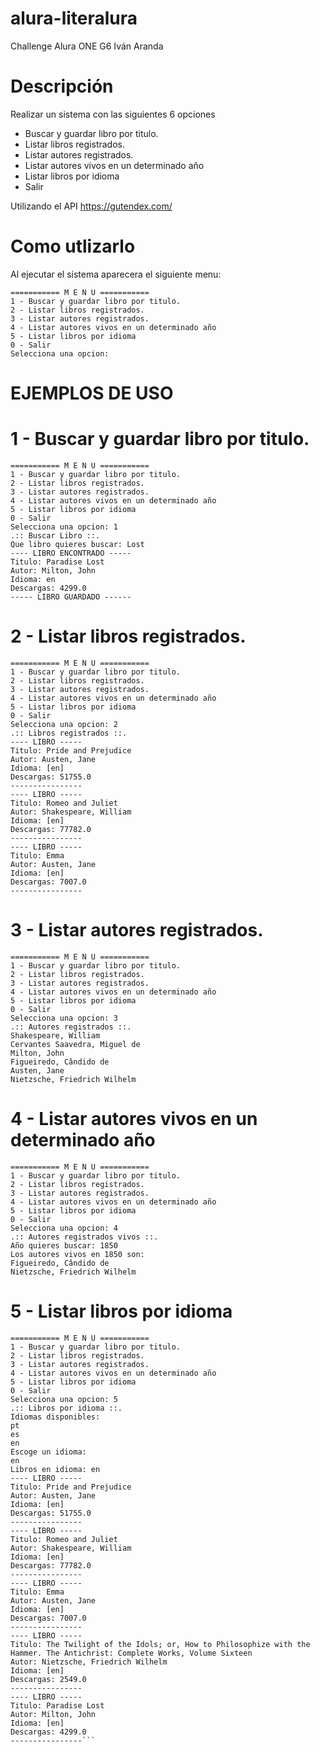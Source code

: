 <h1> alura-literalura </h1>
Challenge Alura ONE G6
Iván Aranda

# Descripción
Realizar un sistema con las siguientes 6 opciones
* Buscar y guardar libro por titulo.
* Listar libros registrados.
* Listar autores registrados.
* Listar autores vivos en un determinado año
* Listar libros por idioma
* Salir

Utilizando el API https://gutendex.com/

# Como utlizarlo
Al ejecutar el sistema aparecera el siguiente menu:
```
=========== M E N U ===========
1 - Buscar y guardar libro por titulo.
2 - Listar libros registrados.
3 - Listar autores registrados.
4 - Listar autores vivos en un determinado año
5 - Listar libros por idioma
0 - Salir
Selecciona una opcion: 
```

# EJEMPLOS DE USO
# 1 - Buscar y guardar libro por titulo.
```
=========== M E N U ===========
1 - Buscar y guardar libro por titulo.
2 - Listar libros registrados.
3 - Listar autores registrados.
4 - Listar autores vivos en un determinado año
5 - Listar libros por idioma
0 - Salir
Selecciona una opcion: 1
.:: Buscar Libro ::.
Que libro quieres buscar: Lost
---- LIBRO ENCONTRADO -----
Titulo: Paradise Lost
Autor: Milton, John
Idioma: en
Descargas: 4299.0
----- LIBRO GUARDADO ------
```

# 2 - Listar libros registrados.
```
=========== M E N U ===========
1 - Buscar y guardar libro por titulo.
2 - Listar libros registrados.
3 - Listar autores registrados.
4 - Listar autores vivos en un determinado año
5 - Listar libros por idioma
0 - Salir
Selecciona una opcion: 2
.:: Libros registrados ::.
---- LIBRO -----
Titulo: Pride and Prejudice
Autor: Austen, Jane
Idioma: [en]
Descargas: 51755.0
----------------
---- LIBRO -----
Titulo: Romeo and Juliet
Autor: Shakespeare, William
Idioma: [en]
Descargas: 77782.0
----------------
---- LIBRO -----
Titulo: Emma
Autor: Austen, Jane
Idioma: [en]
Descargas: 7007.0
----------------
```

# 3 - Listar autores registrados.
```
=========== M E N U ===========
1 - Buscar y guardar libro por titulo.
2 - Listar libros registrados.
3 - Listar autores registrados.
4 - Listar autores vivos en un determinado año
5 - Listar libros por idioma
0 - Salir
Selecciona una opcion: 3
.:: Autores registrados ::.
Shakespeare, William
Cervantes Saavedra, Miguel de
Milton, John
Figueiredo, Cândido de
Austen, Jane
Nietzsche, Friedrich Wilhelm
```

# 4 - Listar autores vivos en un determinado año
```
=========== M E N U ===========
1 - Buscar y guardar libro por titulo.
2 - Listar libros registrados.
3 - Listar autores registrados.
4 - Listar autores vivos en un determinado año
5 - Listar libros por idioma
0 - Salir
Selecciona una opcion: 4
.:: Autores registrados vivos ::.
Año quieres buscar: 1850
Los autores vivos en 1850 son: 
Figueiredo, Cândido de
Nietzsche, Friedrich Wilhelm
```

# 5 - Listar libros por idioma
```
=========== M E N U ===========
1 - Buscar y guardar libro por titulo.
2 - Listar libros registrados.
3 - Listar autores registrados.
4 - Listar autores vivos en un determinado año
5 - Listar libros por idioma
0 - Salir
Selecciona una opcion: 5
.:: Libros por idioma ::.
Idiomas disponibles: 
pt
es
en
Escoge un idioma: 
en
Libros en idioma: en
---- LIBRO -----
Titulo: Pride and Prejudice
Autor: Austen, Jane
Idioma: [en]
Descargas: 51755.0
----------------
---- LIBRO -----
Titulo: Romeo and Juliet
Autor: Shakespeare, William
Idioma: [en]
Descargas: 77782.0
----------------
---- LIBRO -----
Titulo: Emma
Autor: Austen, Jane
Idioma: [en]
Descargas: 7007.0
----------------
---- LIBRO -----
Titulo: The Twilight of the Idols; or, How to Philosophize with the Hammer. The Antichrist: Complete Works, Volume Sixteen
Autor: Nietzsche, Friedrich Wilhelm
Idioma: [en]
Descargas: 2549.0
----------------
---- LIBRO -----
Titulo: Paradise Lost
Autor: Milton, John
Idioma: [en]
Descargas: 4299.0
----------------```
